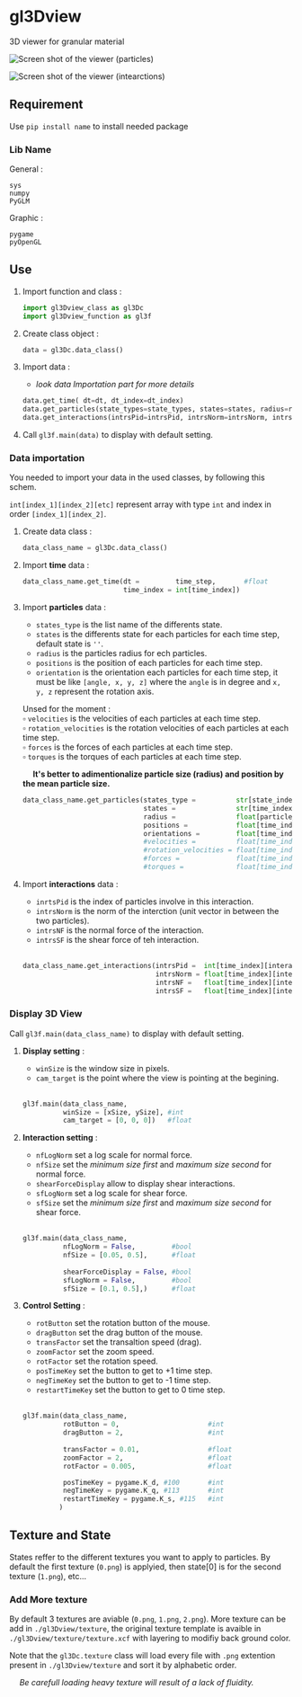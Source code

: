 # gl3Dview
3D viewer for granular material

![Screen shot of the viewer (particles)](https://github.com/inkapmb/gl3Dview/blob/main/screenshot/particles.png)

![Screen shot of the viewer (intearctions)](https://github.com/inkapmb/gl3Dview/blob/main/screenshot/interactions.png)

## Requirement

Use ```pip install name``` to install needed package

### Lib Name

General :

```
sys
numpy
PyGLM
```

Graphic :

```
pygame
pyOpenGL
```

## Use

1. Import function and class :
   ```python
   import gl3Dview_class as gl3Dc
   import gl3Dview_function as gl3f
   ```

2. Create class object :
   ```python
   data = gl3Dc.data_class()
   ```

3. Import data :
   + *look data Importation part for more details*
   ```python
   data.get_time( dt=dt, dt_index=dt_index)
   data.get_particles(state_types=state_types, states=states, radius=radius, positions=positions, orientations=orientations)
   data.get_interactions(intrsPid=intrsPid, intrsNorm=intrsNorm, intrsNF=intrsNF, intrsSF=intrsSF)
   ```

5. Call ```gl3f.main(data)``` to display with default setting.

### Data importation
You needed to import your data in the used classes, by following this schem. 

`int[index_1][index_2][etc]` represent array with type `int` and index in order `[index_1][index_2]`.


1. Create data class :

   ```python
   data_class_name = gl3Dc.data_class()
   ```

2. Import **time** data :
   ```python
   data_class_name.get_time(dt =         time_step,       #float    
                            time_index = int[time_index])
   ```
   
3. Import **particles** data :
    
    + `states_type` is the list name of the differents state.
    + `states` is the differents state for each particles for each time step, default state is `''`.
    + `radius` is the particles radius for ech particles.
    + `positions` is the position of each particles for each time step.
    + `orientation` is the orientation each particles for each time step, it must be like `[angle, x, y, z]` where the `angle` is in degree and `x, y, z` represent the rotation axis.

   Unsed for the moment :  <br />
   ▫️ `velocities` is the velocities of each particles at each time step.  <br />
   ▫️ `rotation_velocities` is the rotation velocities of each particles at each time step. <br />
   ▫️ `forces` is the forces of each particles at each time step. <br />
   ▫️ `torques` is the torques of each particles at each time step. <br />

  
   &emsp; **It's better to adimentionalize particle size (radius) and position by the mean particle size.**
   
    ```python
    data_class_name.get_particles(states_type =          str[state_index],
                                  states =               str[time_index][particle_index],
                                  radius =               float[particle_index],
                                  positions =            float[time_index][particle_index][coord_index],
                                  orientations =         float[time_index][particle_index][angle:axis_coord_index],
                                  #velocities =          float[time_index][particle_index][coord_index],
                                  #rotation_velocities = float[time_index][particle_index][coord_index],
                                  #forces =              float[time_index][particle_index][coord_index],
                                  #torques =             float[time_index][particle_index][coord_index])
    ```

4. Import **interactions** data :
    
    + `inrtsPid` is the index of particles involve in this interaction.
    + `intrsNorm` is the norm of the interction (unit vector in between the two particles).
    + `intrsNF` is the normal force of the interaction.
    + `intrsSF` is the shear force of teh interaction.

   <br />
  
   ```python
   data_class_name.get_interactions(intrsPid =  int[time_index][interactions_index][p1_index:p2_index],
                                    intrsNorm = float[time_index][interactions_index][coord_index],
                                    intrsNF =   float[time_index][interactions_index][coord_index],
                                    intrsSF =   float[time_index][interactions_index][coord_index],)
   ```

### Display 3D View

Call ```gl3f.main(data_class_name)``` to display with default setting.

1. **Display setting** :
    
   + `winSize` is the window size in pixels.
   + `cam_target` is the point where the view is pointing at the begining.

   <br />

   ```python
   gl3f.main(data_class_name,
             winSize = [xSize, ySize], #int
             cam_target = [0, 0, 0])   #float
   ```

1. **Interaction setting** :

   + `nfLogNorm` set a log scale for normal force.
   + `nfSize` set the *minimum size first* and *maximum size second* for normal force.
   + `shearForceDisplay` allow to display shear interactions.
   + `sfLogNorm` set a log scale for shear force.
   + `sfSize` set the *minimum size first* and *maximum size second* for shear force.

   <br />

   ```python
   gl3f.main(data_class_name,
             nfLogNorm = False,         #bool    
             nfSize = [0.05, 0.5],      #float
                   
             shearForceDisplay = False, #bool
             sfLogNorm = False,         #bool
             sfSize = [0.1, 0.5],)      #float
   ```


4. **Control Setting** :

   + `rotButton` set the rotation button of the mouse.
   + `dragButton` set the drag button of the mouse.
   + `transFactor` set the transaltion speed (drag).
   + `zoomFactor` set the zoom speed.
   + `rotFactor` set the rotation speed.
   + `posTimeKey` set the button to get to +1 time step.
   + `negTimeKey` set the button to get to -1 time step.
   + `restartTimeKey` set the button to get to 0 time step.

   <br />

   ```python
   gl3f.main(data_class_name,
             rotButton = 0,                      #int
             dragButton = 2,                     #int
         
             transFactor = 0.01,                 #float
             zoomFactor = 2,                     #float
             rotFactor = 0.005,                  #float

             posTimeKey = pygame.K_d, #100       #int
             negTimeKey = pygame.K_q, #113       #int
             restartTimeKey = pygame.K_s, #115   #int
            )
   ```
## Texture and State

States reffer to the different textures you want to apply to particles. By default the first texture (`0.png`) is applyied, then state[0] is for the second texture (`1.png`), etc... 

### Add More texture

By default 3 textures are aviable (`0.png`, `1.png`, `2.png`). More texture can be add in ```./gl3Dview/texture```, the original texture template is avaible in ```./gl3Dview/texture/texture.xcf``` with layering to modifiy back ground color.

Note that the ```gl3Dc.texture``` class will load every file with ```.png``` extention present in ```./gl3Dview/texture``` and sort it by alphabetic order.

&emsp; *Be carefull loading heavy texture will result of a lack of fluidity.*



